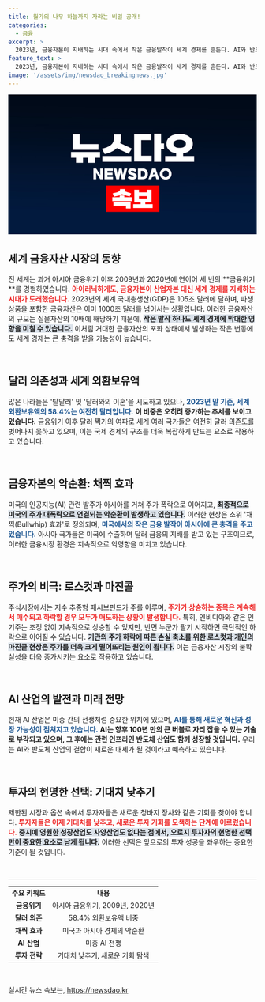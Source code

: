 ```yaml
---
title: 월가의 나무 하늘까지 자라는 비밀 공개!
categories:
  - 금융
excerpt: >
  2023년, 금융자본이 지배하는 시대 속에서 작은 금융발작이 세계 경제를 흔든다. AI와 반도체 산업은 새로운 기회를 열지만 투자자들은 기대치를 낮추고 현명한 선택이 필요하다. 금융시장의 예측 불가능성 속에서 과거의 교훈을 살펴보자.
feature_text: >
  2023년, 금융자본이 지배하는 시대 속에서 작은 금융발작이 세계 경제를 흔든다. AI와 반도체 산업은 새로운 기회를 열지만 투자자들은 기대치를 낮추고 현명한 선택이 필요하다. 금융시장의 예측 불가능성 속에서 과거의 교훈을 살펴보자.
image: '/assets/img/newsdao_breakingnews.jpg'
---
```


<p><img src="/assets/img/newsdao_breakingnews.jpg" alt="cryptoinkorea 속보" /></p>

<h2 data-ke-size="size26">세계 금융자산 시장의 동향</h2>

<p data-ke-size="size16">전 세계는 과거 아시아 금융위기 이후 2009년과 2020년에 연이어 세 번의 **금융위기**를 경험하였습니다. <b><span style="color: #ee2323;">아이러닉하게도, 금융자본이 산업자본 대신 세계 경제를 지배하는 시대가 도래했습니다.</span></b> 2023년의 세계 국내총생산(GDP)은 105조 달러에 달하며, 파생상품을 포함한 금융자산은 이미 1000조 달러를 넘어서는 상황입니다. 이러한 금융자산의 규모는 실물자산의 10배에 해당하기 때문에, <b><span style="background-color: #21538527;">작은 발작 하나도 세계 경제에 막대한 영향을 미칠 수 있습니다.</span></b> 이처럼 거대한 금융자산의 포화 상태에서 발생하는 작은 변동에도 세계 경제는 큰 충격을 받을 가능성이 높습니다.</p>

<p data-ke-size="size16">&nbsp;</p>

<h2 data-ke-size="size26">달러 의존성과 세계 외환보유액</h2>

<p data-ke-size="size16">많은 나라들은 '탈달러' 및 '달러와의 이혼'을 시도하고 있으나, <b><span style="color: #1a5490;">2023년 말 기준, 세계 외환보유액의 58.4%는 여전히 달러입니다.</span></b> <b><span style="ee2323;">이 비중은 오히려 증가하는 추세를 보이고 있습니다.</span></b> 금융위기 이후 달러 찍기의 여파로 세계 여러 국가들은 여전히 달러 의존도를 벗어나지 못하고 있으며, 이는 국제 경제의 구조를 더욱 복잡하게 만드는 요소로 작용하고 있습니다.</p>

<p data-ke-size="size16">&nbsp;</p>

<h2 data-ke-size="size26">금융자본의 악순환: 채찍 효과</h2>

<p data-ke-size="size16">미국의 인공지능(AI) 관련 발주가 아시아를 거쳐 주가 폭락으로 이어지고, <b><span style="background-color: #21538527;">최종적으로 미국의 주가 대폭락으로 연결되는 악순환이 발생하고 있습니다.</span></b> 이러한 현상은 소위 '채찍(Bullwhip) 효과'로 정의되며, <b><span style="color: #1a5490;">미국에서의 작은 금융 발작이 아시아에 큰 충격을 주고 있습니다.</span></b> 아시아 국가들은 미국에 수출하며 달러 금융의 지배를 받고 있는 구조이므로, 이러한 금융시장 환경은 지속적으로 악영향을 미치고 있습니다.</p>

<p data-ke-size="size16">&nbsp;</p>

<h2 data-ke-size="size26">주가의 비극: 로스컷과 마진콜</h2>

<p data-ke-size="size16">주식시장에서는 지수 추종형 패시브펀드가 주를 이루며, <b><span style="color: #ee2323;">주가가 상승하는 종목은 계속해서 매수되고 하락할 경우 모두가 매도하는 상황이 발생합니다.</span></b> 특히, 엔비디아와 같은 인기주는 조정 없이 지속적으로 상승할 수 있지만, 반면 누군가 팔기 시작하면 극단적인 하락으로 이어질 수 있습니다. <b><span style="background-color: #21538527;">기관의 주가 하락에 따른 손실 축소를 위한 로스컷과 개인의 마진콜 현상은 주가를 더욱 크게 떨어뜨리는 원인이 됩니다.</span></b> 이는 금융자산 시장의 불확실성을 더욱 증가시키는 요소로 작용하고 있습니다.</p>

<p data-ke-size="size16">&nbsp;</p>

<h2 data-ke-size="size26">AI 산업의 발전과 미래 전망</h2>

<p data-ke-size="size16">현재 AI 산업은 미중 간의 전쟁처럼 중요한 위치에 있으며, <b><span style="color: #1a5490;">AI를 통해 새로운 혁신과 성장 가능성이 점쳐지고 있습니다.</span></b> <b><span style="ee2323;">AI는 향후 100년 만의 큰 버블로 자리 잡을 수 있는 기술로 부각되고 있으며, 그 후에는 관련 인프라인 반도체 산업도 함께 성장할 것입니다.</span></b> 우리는 AI와 반도체 산업의 결합이 새로운 대세가 될 것이라고 예측하고 있습니다.</p>

<p data-ke-size="size16">&nbsp;</p>

<h2 data-ke-size="size26">투자의 현명한 선택: 기대치 낮추기</h2>

<p data-ke-size="size16">제한된 시장과 옵션 속에서 투자자들은 새로운 청바지 장사와 같은 기회를 찾아야 합니다. <b><span style="color: #ee2323;">투자자들은 이제 기대치를 낮추고, 새로운 투자 기회를 모색하는 단계에 이르렀습니다.</span></b> <b><span style="background-color: #21538527;">증시에 영원한 성장산업도 사양산업도 없다는 점에서, 오로지 투자자의 현명한 선택만이 중요한 요소로 남게 됩니다.</span></b> 이러한 선택은 앞으로의 투자 성공을 좌우하는 중요한 기준이 될 것입니다.</p>

<p data-ke-size="size16">&nbsp;</p>

<hr>

<table>
    <tr>
        <td style="text-align: center; height: 17px;"><b>주요 키워드</b></td>
        <td style="text-align: center; height: 17px;"><b>내용</b></td>
    </tr>
    <tr>
        <td style="text-align: center; height: 17px;"><b>금융위기</b></td>
        <td style="text-align: center; height: 17px;">아시아 금융위기, 2009년, 2020년</td>
    </tr>
    <tr>
        <td style="text-align: center; height: 17px;"><b>달러 의존</b></td>
        <td style="text-align: center; height: 17px;">58.4% 외환보유액 비중</td>
    </tr>
    <tr>
        <td style="text-align: center; height: 17px;"><b>채찍 효과</b></td>
        <td style="text-align: center; height: 17px;">미국과 아시아 경제의 악순환</td>
    </tr>
    <tr>
        <td style="text-align: center; height: 17px;"><b>AI 산업</b></td>
        <td style="text-align: center; height: 17px;">미중 AI 전쟁</td>
    </tr>
    <tr>
        <td style="text-align: center; height: 17px;"><b>투자 전략</b></td>
        <td style="text-align: center; height: 17px;">기대치 낮추기, 새로운 기회 탐색</td>
    </tr>
</table>

<p data-ke-size="size16">&nbsp;</p>
실시간 뉴스 속보는, <a href="https://newsdao.kr" rel="dofollow">https://newsdao.kr</a>


